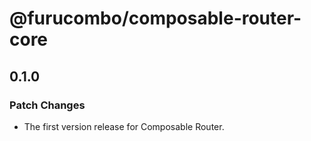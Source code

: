 # @furucombo/composable-router-core

## 0.1.0

### Patch Changes

- The first version release for Composable Router.
